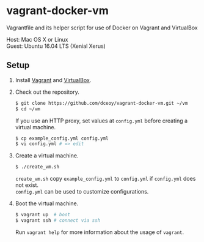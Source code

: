 vagrant-docker-vm
=================

Vagrantfile and its helper script for use of Docker on Vagrant and VirtualBox

Host: Mac OS X or Linux  
Guest: Ubuntu 16.04 LTS (Xenial Xerus)

Setup
-----

1.  Install [Vagrant](https://www.vagrantup.com/) and [VirtualBox](https://www.virtualbox.org/).

2.  Check out the repository.

    ```sh
    $ git clone https://github.com/dceoy/vagrant-docker-vm.git ~/vm
    $ cd ~/vm
    ```

    If you use an HTTP proxy, set values at `config.yml` before creating a virtual machine.

    ```sh
    $ cp example_config.yml config.yml
    $ vi config.yml # => edit
    ```

3.  Create a virtual machine.

    ```sh
    $ ./create_vm.sh
    ```

    `create_vm.sh` copy `example_config.yml` to `config.yml` if `config.yml` does not exist.  
    `config.yml` can be used to customize configurations.

4.  Boot the virtual machine.

    ```sh
    $ vagrant up  # boot
    $ vagrant ssh # connect via ssh
    ```

    Run `vagrant help` for more information about the usage of `vagrant`.
